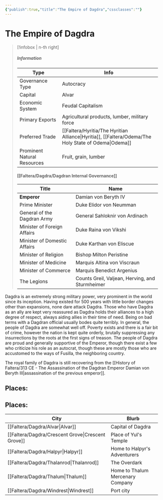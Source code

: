 ```yaml
---
{"publish":true,"title":"The Empire of Dagdra","cssclasses":""}
---
```




# The Empire of Dagdra

> [!infobox | n-th right]
>
> ##### Information
>
> | Type                        | Info                                                                   |
> | --------------------------- | ---------------------------------------------------------------------- |
> | Governance Type             | Autocracy                                                              |
> | Capital                     | Alvar                                                                  |
> | Economic System             | Feudal Capitalism                                                      |
> | Primary Exports             | Agricultural products, lumber, military force                          |
> | Preferred Trade             | [[Faltera/Hyritia/The Hyritian Alliance\|Hyritia]], [[Faltera/Odema/The Holy State of Odema\|Odema]] |
> | Prominent Natural Resources | Fruit, grain, lumber                                                   |
>
> #### [[Faltera/Dagdra/Dagdran Internal Governance]]
>
> | Title                        | Name                                            |
> | ---------------------------- | ----------------------------------------------- |
> | **Emperor**                  | Damian von Beryth IV                            |
> | Prime Minister               | Duke Elidor von Neumman                         |
> | General of the Dagdran Army  | General Sahloknir von Ardinach                  |
> | Minister of Foreign Affairs  | Duke Raina von Vikshi                           |
> | Minister of Domestic Affairs | Duke Karthan von Eliscue                        |
> | Minister of Religion         | Bishop Milton Peristine                         |
> | Minister of Medicine         | Marquis Altina von Viscraun                     |
> | Minister of Commerce         | Marquis Benedict Argenius                       |
> | The Legions                  | Counts Greil, Valjean, Herving, and Sturmheimer |

Dagdra is an extremely strong military power, very prominent in the world since its inception. Having existed for 500 years with little border changes other than expansions, none dare attack Dagdra. Those who have Dagdra as an ally are kept very reassured as Dagdra holds their alliances to a high degree of respect, always aiding allies in their time of need. Being on bad terms with a Dagdran official usually bodes quite terribly. In general, the people of Dagdra are somewhat well off. Poverty exists and there is a fair bit of crime, however the nation is kept quite orderly, brutally suppressing any insurrections by the roots at the first signs of treason. The people of Dagdra are proud and generally supportive of the Emperor, though there exist a few who criticize his role as an autocrat, though these are mostly those who are accustomed to the ways of Fusilla, the neighboring country.

The royal family of Dagdra is still recovering from the [[History of Faltera/313 CE - The Assassination of the Dagdran Emperor Damian von Beryth III\|assassination of the previous emperor]].

## Places:

## Places: 
|City|Blurb|
|---|---|
|[[Faltera/Dagdra/Alvar\|Alvar]]|Capital of Dagdra|
|[[Faltera/Dagdra/Crescent Grove\|Crescent Grove]]|Place of Yul's Temple|
|[[Faltera/Dagdra/Halpyr\|Halpyr]]|Home to Halpyr's Adventurers|
|[[Faltera/Dagdra/Thalanrod\|Thalanrod]]|The Overdark|
|[[Faltera/Dagdra/Thalum\|Thalum]]|Home to Thalum Mercenary Company|
|[[Faltera/Dagdra/Windrest\|Windrest]]|Port city|